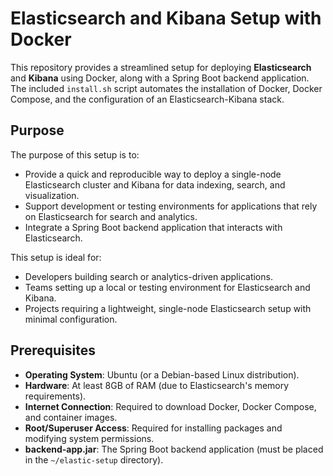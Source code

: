 # Elasticsearch and Kibana Setup with Docker

This repository provides a streamlined setup for deploying **Elasticsearch** and **Kibana** using Docker, along with a Spring Boot backend application. The included `install.sh` script automates the installation of Docker, Docker Compose, and the configuration of an Elasticsearch-Kibana stack.

## Purpose

The purpose of this setup is to:
- Provide a quick and reproducible way to deploy a single-node Elasticsearch cluster and Kibana for data indexing, search, and visualization.
- Support development or testing environments for applications that rely on Elasticsearch for search and analytics.
- Integrate a Spring Boot backend application that interacts with Elasticsearch.

This setup is ideal for:
- Developers building search or analytics-driven applications.
- Teams setting up a local or testing environment for Elasticsearch and Kibana.
- Projects requiring a lightweight, single-node Elasticsearch setup with minimal configuration.

## Prerequisites

- **Operating System**: Ubuntu (or a Debian-based Linux distribution).
- **Hardware**: At least 8GB of RAM (due to Elasticsearch's memory requirements).
- **Internet Connection**: Required to download Docker, Docker Compose, and container images.
- **Root/Superuser Access**: Required for installing packages and modifying system permissions.
- **backend-app.jar**: The Spring Boot backend application (must be placed in the `~/elastic-setup` directory).





